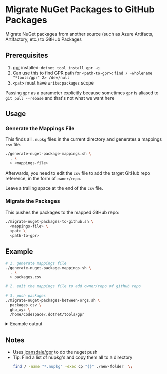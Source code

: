 # Migrate NuGet Packages to GitHub Packages

Migrate NuGet packages from another source (such as Azure Artifacts, Artifactory, etc.) to GitHub Packages

## Prerequisites

1. [gpr](https://github.com/jcansdale/gpr) installed: `dotnet tool install gpr -g`
2. Can use this to find GPR path for `<path-to-gpr>`: `find / -wholename "*tools/gpr" 2> /dev/null`
3. `<pat>` must have `write:packages` scope

Passing `gpr` as a parameter explicitly because sometimes `gpr` is aliased to `git pull --rebase` and that's not what we want here

## Usage

### Generate the Mappings File

This finds all `.nupkg` files in the current directory and generates a mappings `csv` file.

```bash
./generate-nuget-package-mappings.sh \
  . \
  > <mappings-file>
```

Afterwards, you need to edit the `csv` file to add the target GitHub repo reference, in the form of `owner/repo`.

Leave a trailing space at the end of the `csv` file.

### Migrate the Packages

This pushes the packages to the mapped GitHub repo:

```bash
./migrate-nuget-packages-to-github.sh \
  <mappings-file> \
  <pat> \
  <path-to-gpr>
```

## Example

```bash
# 1. generate mappings file
./generate-nuget-package-mappings.sh \
  . \
  > packages.csv

# 2. edit the mappings file to add owner/repo of github repo

# 3. push packages
./migrate-nuget-packages-between-orgs.sh \
  packages.csv \
  ghp_xyz \
  /home/codespace/.dotnet/tools/gpr
```

<details>

<summary>Example output</summary>

    Migrating ./nunit3.dotnetnew.template.1.7.0.nupkg to joshjohanning-org-packages-migrated/packages-repo2
    Found 1 package.
    [NUnit3.DotNetNew.Template.1.7.0.nupkg]: Repository url: https://github.com/joshjohanning-org-packages-migrated/packages-repo2. Version: 1.7.0. Size: 20949 bytes. 
    [NUnit3.DotNetNew.Template.1.7.0.nupkg]: Uploading package.
    [NUnit3.DotNetNew.Template.1.7.0.nupkg]: Successfully registered nuget package: NUnit3.DotNetNew.Template (1.7.0)

    Migrating ./newtonsoft.json.11.0.2.nupkg to joshjohanning-org-packages-migrated/packages-repo1
    Found 1 package.
    [Newtonsoft.Json.11.0.2.nupkg]: Repository url: https://github.com/joshjohanning-org-packages-migrated/packages-repo1. Version: 11.0.2. Size: 2407596 bytes. 
    [Newtonsoft.Json.11.0.2.nupkg]: Uploading package.
    [Newtonsoft.Json.11.0.2.nupkg]: Successfully registered nuget package: Newtonsoft.Json (11.0.2)
</details>

## Notes

- Uses [jcansdale/gpr](https://github.com/jcansdale/gpr) to do the nuget push
- Tip: Find a list of nupkg's and copy them all to a directory
  ```bash
  find / -name "*.nupkg" -exec cp "{}" ./new-folder  \;
  ```
